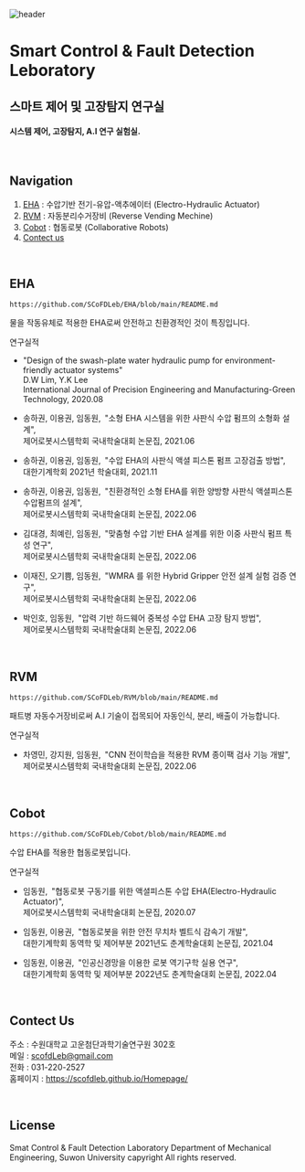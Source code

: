 ![header](https://user-images.githubusercontent.com/50008047/185756036-f15222c0-31be-4f75-ad17-dab47308df27.png)

# Smart Control & Fault Detection Leboratory
## 스마트 제어 및 고장탐지 연구실
#### 시스템 제어, 고장탐지, A.I 연구 실험실.

&nbsp;

## Navigation
1. [EHA](#eha) : 수압기반 전기-유압-액추에이터 (Electro-Hydraulic Actuator)
2. [RVM](#rvm) : 자동분리수거장비 (Reverse Vending Mechine)
3. [Cobot](#cobot) : 협동로봇 (Collaborative Robots)
4. [Contect us](#contect-us)

&nbsp;

## EHA
```
https://github.com/SCoFDLeb/EHA/blob/main/README.md
```
물을 작동유체로 적용한 EHA로써 안전하고 친환경적인 것이 특징입니다.

연구실적
- "Design of the swash-plate water hydraulic pump for environment-friendly actuator systems"  
D.W Lim, Y.K Lee  
International Journal of Precision Engineering and Manufacturing-Green Technology, 2020.08

- 송하권, 이용권, 임동원,&ensp;"소형 EHA 시스템을 위한 사판식 수압 펌프의 소형화 설계",  
  제어로봇시스템학회 국내학술대회 논문집, 2021.06

- 송하권, 이용권, 임동원,&ensp;"수압 EHA의 사판식 액셜 피스톤 펌프 고장검출 방법",  
  대한기계학회 2021년 학술대회, 2021.11

- 송하권, 이용권, 임동원,&ensp;"친환경적인 소형 EHA를 위한 양방향 사판식 액셜피스톤 수압펌프의 설계",  
  제어로봇시스템학회 국내학술대회 논문집, 2022.06
  
- 김대경, 최예린, 임동원,&ensp;"맞춤형 수압 기반 EHA 설계를 위한 이중 사판식 펌프 특성 연구",  
  제어로봇시스템학회 국내학술대회 논문집, 2022.06
  
- 이재진, 오기쁨, 임동원,&ensp;"WMRA 를 위한 Hybrid Gripper 안전 설계 실험 검증 연구",  
  제어로봇시스템학회 국내학술대회 논문집, 2022.06
  
- 박인호, 임동원,&ensp;"압력 기반 하드웨어 중복성 수압 EHA 고장 탐지 방법",  
  제어로봇시스템학회 국내학술대회 논문집, 2022.06

&nbsp;

## RVM
```
https://github.com/SCoFDLeb/RVM/blob/main/README.md
```
패트병 자동수거장비로써 A.I 기술이 접목되어 자동인식, 분리, 배출이 가능합니다.

연구실적
- 차영민, 강지원, 임동원,&ensp;"CNN 전이학습을 적용한 RVM 종이팩 검사 기능 개발",  
  제어로봇시스템학회 국내학술대회 논문집, 2022.06

&nbsp;

## Cobot
```
https://github.com/SCoFDLeb/Cobot/blob/main/README.md
```
수압 EHA를 적용한 협동로봇입니다.

연구실적
- 임동원,&ensp;"협동로봇 구동기를 위한 액셜피스톤 수압 EHA(Electro-Hydraulic Actuator)",  
  제어로봇시스템학회 국내학술대회 논문집, 2020.07

- 임동원, 이용권,&ensp;"협동로봇을 위한 안전 무치차 벨트식 감속기 개발",      
  대한기계학회 동역학 및 제어부분 2021년도 춘계학술대회 논문집, 2021.04

- 임동원, 이용권,&ensp;"인공신경망을 이용한 로봇 역기구학 실용 연구",      
  대한기계학회 동역학 및 제어부분 2022년도 춘계학술대회 논문집, 2022.04

&nbsp;

## Contect Us

주소 : 수원대학교 고운첨단과학기술연구원 302호  
메일 : scofdLeb@gmail.com  
전화 : 031-220-2527  
홈페이지 : https://scofdleb.github.io/Homepage/

&nbsp;

## License
Smat Control & Fault Detection Laboratory
Department of Mechanical Engineering, Suwon University 
capyright All rights reserved.


   [dill]: <https://github.com/joemccann/dillinger>
   [git-repo-url]: <https://github.com/joemccann/dillinger.git>
   [john gruber]: <http://daringfireball.net>
   [df1]: <http://daringfireball.net/projects/markdown/>
   [markdown-it]: <https://github.com/markdown-it/markdown-it>
   [Ace Editor]: <http://ace.ajax.org>
   [node.js]: <http://nodejs.org>
   [Twitter Bootstrap]: <http://twitter.github.com/bootstrap/>
   [jQuery]: <http://jquery.com>
   [@tjholowaychuk]: <http://twitter.com/tjholowaychuk>
   [express]: <http://expressjs.com>
   [AngularJS]: <http://angularjs.org>
   [Gulp]: <http://gulpjs.com>

   [PlDb]: <https://github.com/joemccann/dillinger/tree/master/plugins/dropbox/README.md>
   [PlGh]: <https://github.com/joemccann/dillinger/tree/master/plugins/github/README.md>
   [PlGd]: <https://github.com/joemccann/dillinger/tree/master/plugins/googledrive/README.md>
   [PlOd]: <https://github.com/joemccann/dillinger/tree/master/plugins/onedrive/README.md>
   [PlMe]: <https://github.com/joemccann/dillinger/tree/master/plugins/medium/README.md>
   [PlGa]: <https://github.com/RahulHP/dillinger/blob/master/plugins/googleanalytics/README.md>
